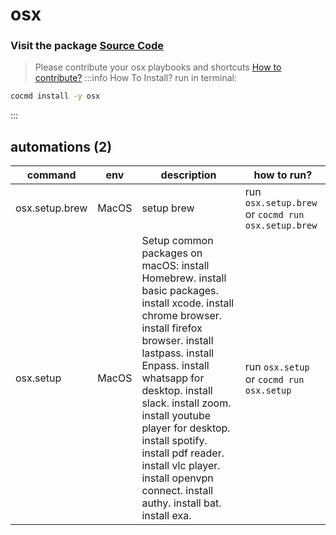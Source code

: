 # osx
### Visit the package [ Source Code ](https://github.com/cocmd/hub/tree/master/packages/osx)
> Please contribute your osx playbooks and shortcuts
> [How to contribute?](https://cocmd.org/docs/contributing)
:::info How To Install?
run in terminal:
```bash
cocmd install -y osx
```
:::
## automations (2)
| command | env | description | how to run? |
| --- | --- | --- | --- |
| osx.setup.brew | MacOS | setup brew | run `osx.setup.brew` or `cocmd run osx.setup.brew` |
| osx.setup | MacOS | Setup common packages on macOS: install Homebrew. install basic packages. install xcode. install chrome browser. install firefox browser. install lastpass. install Enpass. install whatsapp for desktop. install slack. install zoom. install youtube player for desktop. install spotify. install pdf reader. install vlc player. install openvpn connect. install authy. install bat. install exa.  | run `osx.setup` or `cocmd run osx.setup` |


